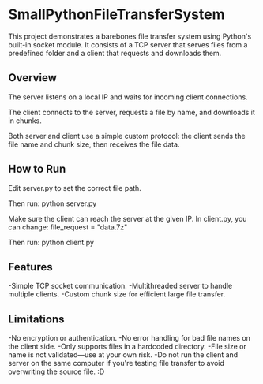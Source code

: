 # SmallPythonFileTransferSystem
This project demonstrates a barebones file transfer system using Python's built-in socket module. It consists of a TCP server that serves files from a predefined folder and a client that requests and downloads them.

## Overview
The server listens on a local IP and waits for incoming client connections.

The client connects to the server, requests a file by name, and downloads it in chunks.

Both server and client use a simple custom protocol: the client sends the file name and chunk size, then receives the file data.

## How to Run
Edit server.py to set the correct file path.

Then run: 
  python server.py

Make sure the client can reach the server at the given IP. In client.py, you can change:
  file_request = "data.7z"  

Then run: 
  python client.py

## Features
-Simple TCP socket communication.
-Multithreaded server to handle multiple clients.
-Custom chunk size for efficient large file transfer.

## Limitations
-No encryption or authentication.
-No error handling for bad file names on the client side.
-Only supports files in a hardcoded directory.
-File size or name is not validated—use at your own risk.
-Do not run the client and server on the same computer if you're testing file transfer to avoid overwriting the source file. :D
